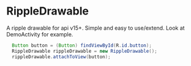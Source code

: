 # RippleDrawable
A ripple drawable for api v15+. Simple and easy to use/extend. Look at DemoActivity for example.

```java
  Button button = (Button) findViewById(R.id.button);
  RippleDrawable rippleDrawable = new RippleDrawable();
  rippleDrawable.attachToView(button);
  




